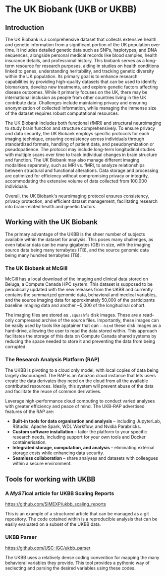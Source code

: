 # The UK Biobank (UKB or UKBB)

## Introduction

The UK Biobank is a comprehensive dataset that collects extensive
health and genetic information from a significant portion of the UK
population over time. It includes detailed genetic data such as SNPs,
haplotypes, and DNA sequences, alongside personal medical records like
blood samples, health insurance details, and professional
history. This biobank serves as a long-term resource for research
purposes, aiding in studies on health conditions linked to genes,
understanding heritability, and tracking genetic diversity within the
UK population. Its primary goal is to enhance research capabilities by
providing high-quality datasets that can be used to identify
biomarkers, develop new treatments, and explore genetic factors
affecting disease outcomes. While it primarily focuses on the UK,
there may be international inclusion as people from other countries
living in the UK contribute data. Challenges include maintaining
privacy and ensuring anonymization of collected information, while
managing the immense size of the dataset requires robust computational
resources.

The UK Biobank includes both functional (fMRI) and structural
neuroimaging to study brain function and structure comprehensively. To
ensure privacy and data security, the UK Biobank employs specific
protocols for each imaging technique, ensuring consistency across
individuals through standardized formats, handling of patient data,
and pseudonymization or pseudopatience. The protocol may include
long-term longitudinal studies with multiple scans over time to track
individual changes in brain structure and function. The UK Biobank may
also manage different imaging modalities separately, such as MRI
vs. fMRI, to analyze relationships between structural and functional
alterations. Data storage and processing are optimized for efficiency
without compromising privacy or integrity, accommodating the extensive
volume of data collected from 100,000 individuals.

Overall, the UK Biobank's neuroimaging protocol ensures consistency,
privacy protection, and efficient dataset management, facilitating
research into brain-related health and genetic factors.

## Working with the UK Biobank

The primary advantage of the UKBB is the sheer number of subjects
available within the dataset for analysis. This poses many challenges,
as even tabular data can be many gigabytes (GB) in size, with the
imaging source data being many terrabytes (TB), and the source genomic
data being many hundred terrabytes (TB).

### The UK Biobank at McGill

McGill has a local download of the imaging and clinical data stored on
Beluga, a Compute Canada HPC system. This dataset is supposed to be
periodically updated with the new releases from the UKBB and currently
contains the summarized genomic data, behavioral and medical
variables, and the source imaging data for approximately 50,000 of the
participants baseline imaging data and another ~5,000 of the
longitudinal cohort.

The imaging files are stored as `.squashfs` disk images. These are a
read-only compressed archive of the source files. Importantly, these
images can be easily used by tools like apptainer that can `--bind`
these disk images as a hard-drive, allowing the user to read the data
stored within. This approach facilitates the storage of this data on
Compute Canada shared systems by reducing the space needed to store it
and preventing the data from being corrupted.

### The Research Analysis Platform (RAP)

The UKBB is pivoting to a cloud only model, with local copies of data
being largely discouraged. The RAP is an Amazon cloud instance that
lets users create the data derivates they need on the cloud from all
the available contributed resources. Ideally, this system will prevent
abuse of the data and facilitate the reuse of common derivatives.

Leverage high-performance cloud computing to conduct varied analyses
with greater efficiency and peace of mind. The UKB-RAP advertised
features of the RAP are:

- **Built-in tools for data organisation and analysis** – including
  JupyterLab, RStudio, Apache Spark, WDL Workflow, and Nvidia
  Parabricks.
- **Custom software installation** – tailor the platform to your
  specific research needs, including support for your own tools and
  Docker containerisation.
- **Integrated storage, computation, and analysis** – eliminating
  external storage costs while enhancing data security.
- **Seamless collaboration** – share analyses and datasets with
  colleagues within a secure environment.

## Tools for working with UKBB

### A *MyST*ical article for UKBB Scaling Reports

https://github.com/SIMEXP/ukbb_scaling_reports

This is an example of a structured article that can be managed as a
git repository. The code cotained within is a reproducible analysis
that can be easily evaluated on a subset of the UKBB data.

### UKBB Parser

https://github.com/USC-IGC/ukbb_parser

The UKBB uses a relatively dense coding convention for mapping the
many behavioral variables they provide. This tool provides a pythonic
way of seclecting and parsing the desired variables using these codes.
